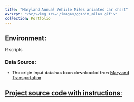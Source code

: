 ```yaml
---
title: "Maryland Annual Vehicle Miles animated bar chart"
excerpt: "<br/><img src='/images/gganim_miles.gif'>"      
collection: Portfolio
---
```



## Environment: 
R scripts

### Data Source:
- The origin input data has been downloaded from <a href="https://opendata.maryland.gov/Transportation/Maryland-Annual-Vehicle-Miles-of-Travel/exua-btti/about_data">Maryland Transportation</a>

## <a href="/_pages/MD_Annual_Vehicle_miles_animated_bar_chart.html">Project source code with instructions:</a>
